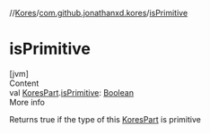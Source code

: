//[Kores](../index.md)/[com.github.jonathanxd.kores](index.md)/[isPrimitive](is-primitive.md)



# isPrimitive  
[jvm]  
Content  
val [KoresPart](-kores-part/index.md).[isPrimitive](is-primitive.md): [Boolean](https://kotlinlang.org/api/latest/jvm/stdlib/kotlin/-boolean/index.html)  
More info  


Returns true if the type of this [KoresPart](-kores-part/index.md) is primitive

  



